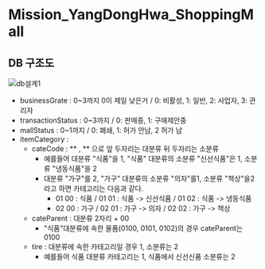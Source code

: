 ﻿# Mission_YangDongHwa_ShoppingMall

## DB 구조도
 ![db설계1](https://github.com/ydh511/Mission_YangDongHwa_ShoppingMall/assets/70869505/a434d837-8e04-4f8d-92f9-8388358be8c4)

- businessGrate : 0~3까지 0이 제일 낮은거 / 0: 비활성, 1: 일반, 2: 사업자, 3: 관리자
- transactionStatus : 0~3까지 / 0: 판매중, 1: 구매제안중
- mallStatus : 0~1까지 / 0: 폐쇄, 1: 허가 안남, 2 허가 남
- itemCategory :
  - cateCode : ** , ** 으로 앞 두자리는 대분류 뒤 두자리는 소분류
    - 예를들어 대분류 "식품"을 1, "식품" 대분류의 소분류 "신선식품"은 1, 소분류 "냉동식품"을 2
    - 대분류 "가구"를 2, "가구" 대분류의 소분류 "의자"를1, 소분류 "책상"을2 라고 하면 카테고리는 다음과 같다.
      - 01 00 : 식품 / 01 01 : 식품 -> 신선식품 / 01 02 : 식품 -> 냉동식품  
      - 02 00 : 가구 / 02 01 : 가구 -> 의자 / 02 02 : 가구 -> 책상
  - cateParent : 대분류 2자리 + 00
    - "식품"대분류에 속한 물품(0100, 0101, 0102)의 경우 cateParent는 0100
  - tire : 대분류에 속한 카테고리일 경우 1, 소분류는 2
    - 예를들어 식품 대분류 카테고리는 1, 식품에서 신선신품 소분류는 2
